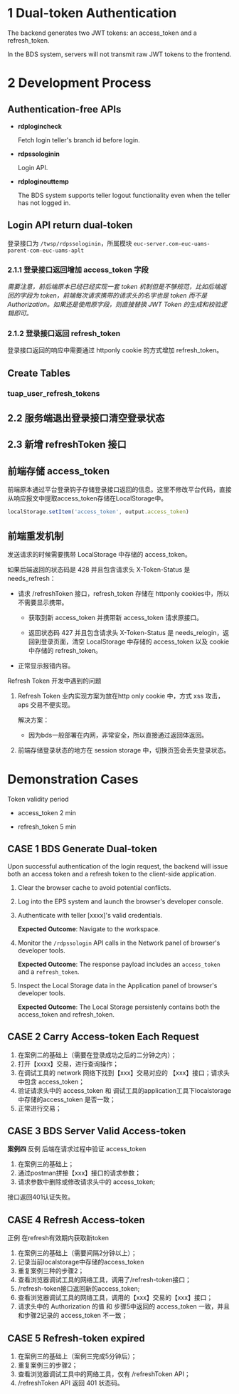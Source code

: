 # 1 Dual-token Authentication

The backend generates two JWT tokens: an access_token and a refresh_token.

In the BDS system, servers will not transmit raw JWT tokens to the frontend.

# 2 Development Process

## Authentication-free APIs

* **rdplogincheck**

  Fetch login teller's branch id before login.

* **rdpssologinin**

  Login API.

* **rdploginouttemp**

  The BDS system supports teller logout functionality even when the teller has not logged in.

## Login API return dual-token

登录接口为 `/twsp/rdpssologinin`，所属模块 `euc-server.com-euc-uams-parent-com-euc-uams-aplt`

### 2.1.1 登录接口返回增加 access_token 字段

*需要注意，前后端原本已经已经实现一套 token 机制但是不够规范，比如后端返回的字段为 token，前端每次请求携带的请求头的名字也是 token 而不是 Authorization。如果还是使用原字段，则直接替换 JWT Token 的生成和校验逻辑即可。*

### 2.1.2 登录接口返回 refresh_token

登录接口返回的响应中需要通过 httponly cookie 的方式增加 refresh_token。

## Create Tables

### tuap_user_refresh_tokens



## 2.2 服务端退出登录接口清空登录状态

## 2.3 新增 refreshToken 接口

## 前端存储 access_token

前端原本通过平台登录钩子存储登录接口返回的信息。这里不修改平台代码，直接从响应报文中提取access_token存储在LocalStorage中。

```js
localStorage.setItem('access_token', output.access_token)
```

## 前端重发机制

发送请求的时候需要携带 LocalStorage 中存储的 access_token。

如果后端返回的状态码是 428 并且包含请求头 X-Token-Status 是 needs_refresh：

* 请求 /refreshToken 接口，refresh_token 存储在 httponly cookies中，所以不需要显示携带。

  - 获取到新 access_token 并携带新 access_token 请求原接口。

  - 返回状态码 427 并且包含请求头 X-Token-Status 是 needs_relogin，返回到登录页面，清空 LocalStorage 中存储的 access_token 以及 cookie 中存储的 refresh_token。

* 正常显示报错内容。







Refresh Token 开发中遇到的问题

1. Refresh Token 业内实现方案为放在http only cookie 中，方式 xss 攻击，aps 交易不便实现。

   解决方案：

   * 因为bds一般部署在内网，非常安全，所以直接通过返回体返回。

2. 前端存储登录状态的地方在 session storage 中，切换页签会丢失登录状态。



# Demonstration Cases

Token validity period

* access_token 2 min

* refresh_token 5 min

## CASE 1 BDS Generate Dual-token

Upon successful authentication of the login request, the backend will issue both an access token and a refresh token to the client-side application.

1. Clear the browser cache to avoid potential conflicts.

2. Log into the EPS system and launch the browser's developer console.

3. Authenticate with teller [xxxx]'s valid credentials.

   **Expected Outcome**: Navigate to the workspace.

4. Monitor the `/rdpssologin` API calls in the Network panel of browser's developer tools.

   **Expected Outcome**: The response payload includes an `access_token` and a `refresh_token`.

5. Inspect the Local Storage data in the Application panel of browser's developer tools.

   **Expected Outcome**: The Local Storage persistenly contains both the access_token and refresh_token.

## CASE 2 Carry Access-token Each Request

1. 在案例二的基础上（需要在登录成功之后的二分钟之内）；
2. 打开【xxxx】交易，进行查询操作；
3. 在调试工具的 network 网络下找到【xxx】交易对应的 【xxx】接口；请求头中包含 access_token；
4. 验证请求头中的 access_token 和 调试工具的application工具下localstorage中存储的access_token 是否一致；
5. 正常进行交易；

## CASE 3 BDS Server Valid Access-token

**案例四** 反例 后端在请求过程中验证 access_token

1. 在案例三的基础上；
2. 通过postman拼接【xxx】接口的请求参数；
3. 请求参数中删除或修改请求头中的 access_token;

接口返回401认证失败。

## CASE 4 Refresh Access-token

正例 在refresh有效期内获取新token

1. 在案例三的基础上（需要间隔2分钟以上）；
2. 记录当前localstorage中存储的access_token
3. 重复案例三种的步骤2；
4. 查看浏览器调试工具的网络工具，调用了/refresh-token接口；
5. /refresh-token接口返回新的access_token;
6. 查看浏览器调试工具的网络工具，调用的【xxx】交易的【xxx】接口；
7. 请求头中的 Authorization 的值 和 步骤5中返回的 access_token 一致，并且和步骤2记录的 access_token 不一致；

## CASE 5 Refresh-token expired

1. 在案例三的基础上（案例三完成5分钟后）；
2. 重复案例三的步骤2；
3. 查看浏览器调试工具中的网络工具，仅有 /refreshToken API；
4. /refreshToken API 返回 401 状态码。



